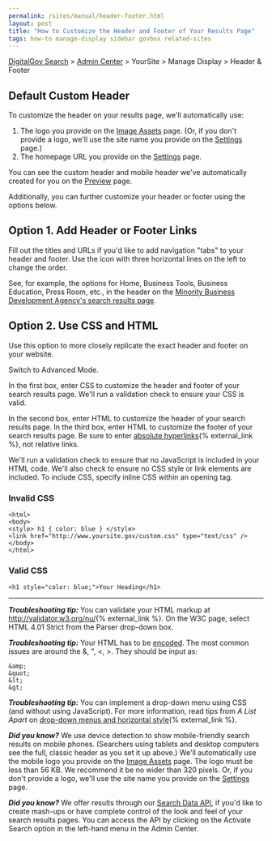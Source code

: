 ```yaml
---
permalink: /sites/manual/header-footer.html
layout: post
title: "How to Customize the Header and Footer of Your Results Page"
tags: how-to manage-display sidebar govbox related-sites
---
```

[DigitalGov Search](/index.html) > [Admin Center](https://search.usa.gov/sites/) > YourSite > Manage Display > Header & Footer

## Default Custom Header

To customize the header on your results page, we'll automatically use:

1. The logo you provide on the [Image Assets](/sites/manual/display-images.html) page. (Or, if you don't provide a logo, we'll use the site name you provide on the [Settings](/sites/manual/settings.html) page.)
2. The homepage URL you provide on the [Settings](/sites/manual/settings.html) page.

You can see the custom header and mobile header we've automatically created for you on the [Preview](/sites/manual/preview.html) page.

Additionally, you can further customize your header or footer using the options below.

## Option 1. Add Header or Footer Links

Fill out the titles and URLs if you'd like to add navigation "tabs" to your header and footer. Use the icon with three horizontal lines on the left to change the order.

See, for example, the options for Home, Business Tools, Business Education, Press Room, etc., in the header on the [Minority Business Development Agency's search results page](http://search.usa.gov/search?query=contracts&affiliate=MBDA).

## Option 2. Use CSS and HTML

Use this option to more closely replicate the exact header and footer on your website.

Switch to Advanced Mode.

In the first box, enter CSS to customize the header and footer of your search results page. We'll run a validation check to ensure your CSS is valid.

In the second box, enter HTML to customize the header of your search results page. In the third box, enter HTML to customize the footer of your search results page. Be sure to enter [absolute hyperlinks](http://webdesign.about.com/od/beginningtutorials/a/aa040502a.htm){% external_link %}, not relative links.

We'll run a validation check to ensure that no JavaScript is included in your HTML code. We'll also check to ensure no CSS style or link elements are included. To include CSS, specify inline CSS within an opening tag.

### Invalid CSS

    <html>
    <body>
    <style> h1 { color: blue } </style>
    <link href="http://www.yoursite.gov/custom.css" type="text/css" />
    </body>
    </html>

### Valid CSS

    <h1 style="color: blue;">Your Heading</h1>

---

***Troubleshooting tip:*** You can validate your HTML markup at <http://validator.w3.org/nu/>{% external_link %}. On the W3C page, select HTML 4.01 Strict from the Parser drop-down box.

***Troubleshooting tip:*** Your HTML has to be [encoded](http://en.wikipedia.org/wiki/Character_encodings_in_HTML). The most common issues are around the &amp;, &quot;, &lt;, &gt;. They should be input as:

	&amp;
	&quot;
	&lt;
	&gt;

***Troubleshooting tip:*** You can implement a drop-down menu using CSS (and without using JavaScript). For more information, read tips from *A List Apart* on [drop-down menus and horizontal style](http://alistapart.com/article/horizdropdowns){% external_link %}.

***Did you know?*** We use device detection to show mobile-friendly search results on mobile phones. (Searchers using tablets and desktop computers see the full, classic header as you set it up above.) We'll automatically use the mobile logo you provide on the [Image Assets](/sites/manual/display-images.html) page. The logo must be less than 56 KB. We recommend it be no wider than 320 pixels. Or, if you don't provide a logo, we'll use the site name you provide on the [Settings](/sites/manual/settings.html) page.

***Did you know?*** We offer results through our [Search Data API](/sites/manual/api.html), if you'd like to create mash-ups or have complete control of the look and feel of your search results pages. You can access the API by clicking on the Activate Search option in the left-hand menu in the Admin Center.
